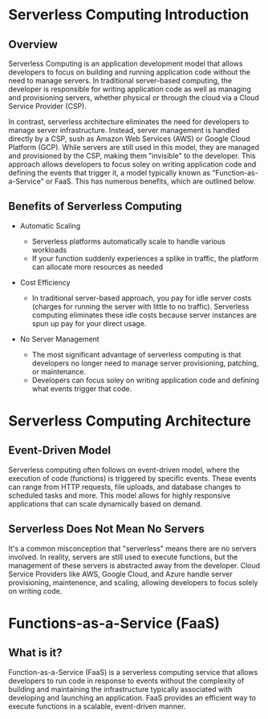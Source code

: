 # Serverless Computing Introduction

## Overview

Serverless Computing is an application development model that allows developers to focus on building and running application code without the need to manage servers. In traditional server-based computing, the developer is responsible for writing application code as well as managing and provisioning servers, whether physical or through the cloud via a Cloud Service Provider (CSP).

In contrast, serverless architecture eliminates the need for developers to manage server infrastructure. Instead, server management is handled directly by a CSP, sush as Amazon Web Services (AWS) or Google Cloud Platform (GCP). While servers are still used in this model, they are managed and provisioned by the CSP, making them "invisible" to the developer. This approach allows developers to focus soley on writing application code and defining the events that trigger it, a model typically known as "Function-as-a-Service" or FaaS. This has numerous benefits, which are outlined below.


## Benefits of Serverless Computing
- Automatic Scaling
    - Serverless platforms automatically scale to handle various workloads
    - If your function suddenly experiences a splike in traffic, the platform can allocate more resources as needed

- Cost Efficiency 
    - In traditional server-based approach, you pay for idle server costs (charges for running the server with little to no traffic). Serverless computing eliminates these idle costs because server instances are spun up pay for your direct usage.

- No Server Management 
    - The most significant advantage of serverless computing is that developers no longer need to manage server provisioning, patching, or maintenance.
    - Developers can focus soley on writing application code and defining what events trigger that code.


# Serverless Computing Architecture

## Event-Driven Model

Serverless computing often follows on event-driven model, where the execution of code (functions) is triggered by specific events. These events can range from HTTP requests, file uploads, and database changes to scheduled tasks and more. This model allows for highly responsive applications that can scale dynamically based on demand.

## Serverless Does Not Mean No Servers

It's a common misconception that "serverless" means there are no servers involved. In reality, servers are still used to execute functions, but the management of these servers is abstracted away from the developer. Cloud Service Providers like AWS, Google Cloud, and Azure handle server provisioning, maintenence, and scaling, allowing developers to focus solely on writing code.


# Functions-as-a-Service (FaaS)

## What is it?
Function-as-a-Service (FaaS) is a serverless computing service that allows developers to run code in response to events without the complexity of building and maintaining the infrastructure typically associated with developing and launching an application. FaaS provides an efficient way to execute functions in a scalable, event-driven manner.